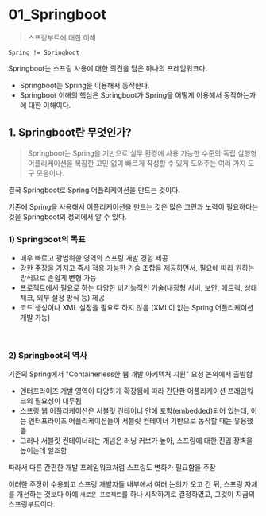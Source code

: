 # 01_Springboot

> 스프링부트에 대한 이해

`Spring != Springboot`

Springboot는 스프링 사용에 대한 의견을 담은 하나의 프레임워크다.

- Springboot는 Spring을 이용해서 동작한다.
- Springboot 이해의 핵심은 Springboot가 Spring을 어떻게 이용해서 동작하는가에 대한 이해이다.

## 1. Springboot란 무엇인가?

> Springboot는 Spring을 기반으로 실무 환경에 사용 가능한 수준의 독립 실행형 어플리케이션을 복잡한 고민 없이 빠르게 작성할 수 있게 도와주는 여러 가지 도구 모음이다.

결국 Springboot로 Spring 어플리케이션을 만드는 것이다.

기존에 Spring을 사용해서 어플리케이션을 만드는 것은 많은 고민과 노력이 필요하다는 것을 Springboot의 정의에서 알 수 있다.

### 1) Springboot의 목표

- 매우 빠르고 광범위한 영역의 스프링 개발 경험 제공
- 강한 주장을 가지고 즉시 적용 가능한 기술 조합을 제공하면서, 필요에 따라 원하는 방식으로 손쉽게 변형 가능
- 프로젝트에서 필요로 하는 다양한 비기능적인 기술(내장형 서버, 보안, 메트릭, 상태 체크, 외부 설정 방식 등) 제공
- 코드 생성이나 XML 설정을 필요로 하지 않음 (XML이 없는 Spring 어플리케이션 개발 가능)

<br>

### 2) Springboot의 역사

기존의 Spring에서 "Containerless한 웹 개발 아키텍처 지원" 요청 논의에서 출발함

- 엔터프라이즈 개발 영역이 다양하게 확장됨에 따라 간단한 어플리케이션 프레임워크의 필요성이 대두됨
- 스프링 웹 어플리케이션은 서블릿 컨테이너 안에 포함(embedded)되어 있는데, 이는 엔터프라이즈 어플리케이션들이 서블릿 컨테이너 기반으로 동작할 때는 유용했음
- 그러나 서블릿 컨테이너라는 개념은 러닝 커브가 높아, 스프링에 대한 진입 장벽을 높이는데 일조함

따라서 다른 간편한 개발 프레임워크처럼 스프링도 변화가 필요함을 주장

이러한 주장이 수용되고 스프링 개발자들 내부에서 여러 논의가 오고 간 뒤, 스프링 자체를 개선하는 것보다 아예 `새로운 프로젝트`를 하나 시작하기로 결정하였고, 그것이 지금의 스프링부트이다.



